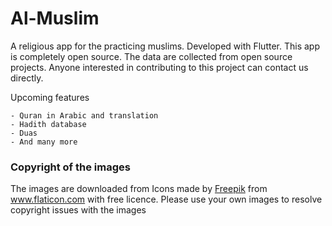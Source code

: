 # Al-Muslim

A religious app for the practicing muslims. Developed with Flutter. This app is completely open source. The data are collected from open source projects.
Anyone interested in contributing to this project can contact us directly.

Upcoming features

    - Quran in Arabic and translation
    - Hadith database
    - Duas
    - And many more


### Copyright of the images

The images are downloaded from Icons made by <a href="https://www.flaticon.com/authors/freepik" title="Freepik">Freepik</a> from <a href="https://www.flaticon.com/" title="Flaticon">www.flaticon.com</a> with free licence. Please use your own images to resolve copyright issues with the images


